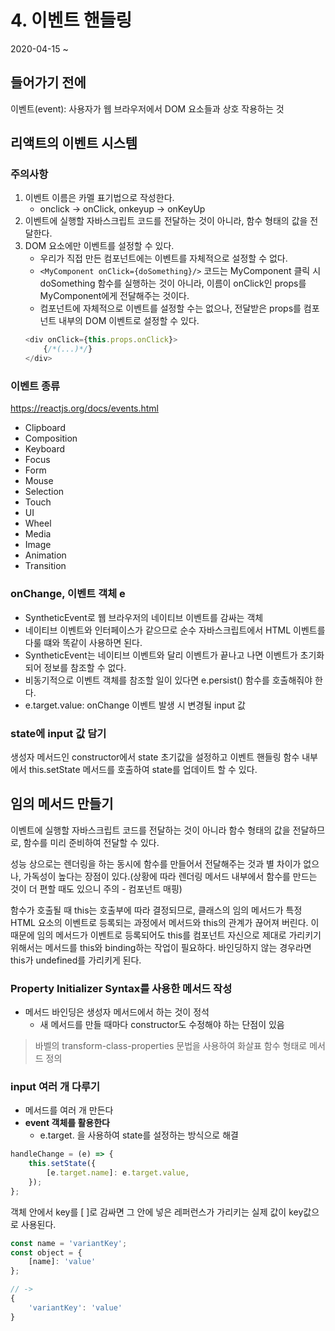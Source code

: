 # 4. 이벤트 핸들링
2020-04-15 ~

## 들어가기 전에
이벤트(event): 사용자가 웹 브라우저에서 DOM 요소들과 상호 작용하는 것

## 리액트의 이벤트 시스템
### 주의사항
1. 이벤트 이름은 카멜 표기법으로 작성한다.
   - onclick -> onClick, onkeyup -> onKeyUp
2. 이벤트에 실행할 자바스크립트 코드를 전달하는 것이 아니라, 함수 형태의 값을 전달한다.
3. DOM 요소에만 이벤트를 설정할 수 있다.
   - 우리가 직접 만든 컴포넌트에는 이벤트를 자체적으로 설정할 수 없다.
   - `<MyComponent onClick={doSomething}/>` 코드는 MyComponent 클릭 시 doSomething 함수를 실행하는 것이 아니라, 이름이 onClick인 props를 MyComponent에게 전달해주는 것이다.
   - 컴포넌트에 자체적으로 이벤트를 설정할 수는 없으나, 전달받은 props를 컴포넌트 내부의 DOM 이벤트로 설정할 수 있다.
    ```javascript
    <div onClick={this.props.onClick}>
        {/*(...)*/}
    </div>
    ```

### 이벤트 종류
<https://reactjs.org/docs/events.html>
- Clipboard
- Composition
- Keyboard
- Focus
- Form
- Mouse
- Selection
- Touch
- UI
- Wheel
- Media
- Image
- Animation
- Transition

### onChange, 이벤트 객체 e
- SyntheticEvent로 웹 브라우저의 네이티브 이벤트를 감싸는 객체
- 네이티브 이벤트와 인터페이스가 같으므로 순수 자바스크립트에서 HTML 이벤트를 다룰 떄와 똑같이 사용하면 된다.
- SyntheticEvent는 네이티브 이벤트와 달리 이벤트가 끝나고 나면 이벤트가 초기화되어 정보를 참조할 수 없다.
- 비동기적으로 이벤트 객체를 참조할 일이 있다면 e.persist() 함수를 호출해줘야 한다.
- e.target.value: onChange 이벤트 발생 시 변경될 input 값

### state에 input 값 담기
생성자 메서드인 constructor에서 state 초기값을 설정하고 이벤트 핸들링 함수 내부에서 this.setState 메서드를 호출하여 state를 업데이트 할 수 있다.

## 임의 메서드 만들기
이벤트에 실행할 자바스크립트 코드를 전달하는 것이 아니라 함수 형태의 값을 전달하므로, 함수를 미리 준비하여 전달할 수 있다.

성능 상으로는 렌더링을 하는 동시에 함수를 만들어서 전달해주는 것과 별 차이가 없으나, 가독성이 높다는 장점이 있다.(상황에 따라 렌더링 메서드 내부에서 함수를 만드는 것이 더 편할 때도 있으니 주의 - 컴포넌트 매핑)

함수가 호출될 때 this는 호출부에 따라 결정되므로, 클래스의 임의 메서드가 특정 HTML 요소의 이벤트로 등록되는 과정에서 메서드와 this의 관계가 끊어져 버린다. 이 때문에 임의 메서드가 이벤트로 등록되어도 this를 컴포넌트 자신으로 제대로 가리키기 위해서는 메서드를 this와 binding하는 작업이 필요하다. 바인딩하지 않는 경우라면 this가 undefined를 가리키게 된다.

### Property Initializer Syntax를 사용한 메서드 작성
- 메서드 바인딩은 생성자 메서드에서 하는 것이 정석
  - 새 메서드를 만들 때마다 constructor도 수정해야 하는 단점이 있음
> 바벨의 transform-class-properties 문법을 사용하여 화살표 함수 형태로 메서드 정의

### input 여러 개 다루기
- 메서드를 여러 개 만든다
- **event 객체를 활용한다**
  - e.target. 을 사용하여 state를 설정하는 방식으로 해결

```javascript
handleChange = (e) => {
    this.setState({
        [e.target.name]: e.target.value,
    });
};
```
객체 안에서 key를 [ ]로 감싸면 그 안에 넣은 레퍼런스가 가리키는 실제 값이 key값으로 사용된다.

```javascript
const name = 'variantKey';
const object = {
    [name]: 'value'
};

// ->
{
    'variantKey': 'value'
}
```